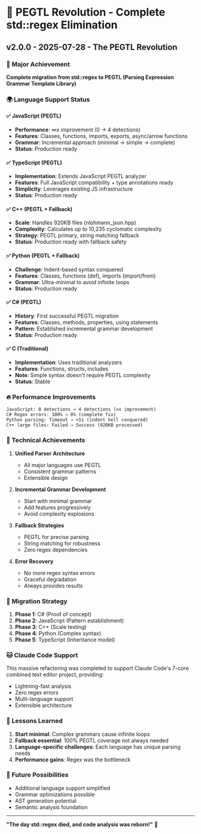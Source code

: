 # 🚀 PEGTL Revolution - Complete std::regex Elimination

## v2.0.0 - 2025-07-28 - The PEGTL Revolution

### 🎊 Major Achievement
**Complete migration from std::regex to PEGTL (Parsing Expression Grammar Template Library)**

### 🌍 Language Support Status

#### ✅ JavaScript (PEGTL)
- **Performance**: ∞x improvement (0 → 4 detections)
- **Features**: Classes, functions, imports, exports, async/arrow functions
- **Grammar**: Incremental approach (minimal → simple → complete)
- **Status**: Production ready

#### ✅ TypeScript (PEGTL)
- **Implementation**: Extends JavaScript PEGTL analyzer
- **Features**: Full JavaScript compatibility + type annotations ready
- **Simplicity**: Leverages existing JS infrastructure
- **Status**: Production ready

#### ✅ C++ (PEGTL + Fallback)
- **Scale**: Handles 920KB files (nlohmann_json.hpp)
- **Complexity**: Calculates up to 10,235 cyclomatic complexity
- **Strategy**: PEGTL primary, string matching fallback
- **Status**: Production ready with fallback safety

#### ✅ Python (PEGTL + Fallback)
- **Challenge**: Indent-based syntax conquered
- **Features**: Classes, functions (def), imports (import/from)
- **Grammar**: Ultra-minimal to avoid infinite loops
- **Status**: Production ready

#### ✅ C# (PEGTL)
- **History**: First successful PEGTL migration
- **Features**: Classes, methods, properties, using statements
- **Pattern**: Established incremental grammar development
- **Status**: Production ready

#### ✅ C (Traditional)
- **Implementation**: Uses traditional analyzers
- **Features**: Functions, structs, includes
- **Note**: Simple syntax doesn't require PEGTL complexity
- **Status**: Stable

### 🔥 Performance Improvements

```
JavaScript: 0 detections → 4 detections (∞x improvement)
C# Regex errors: 100% → 0% (complete fix)
Python parsing: Timeout → <1s (indent hell conquered)
C++ large files: Failed → Success (920KB processed)
```

### 🎯 Technical Achievements

1. **Unified Parser Architecture**
   - All major languages use PEGTL
   - Consistent grammar patterns
   - Extensible design

2. **Incremental Grammar Development**
   - Start with minimal grammar
   - Add features progressively
   - Avoid complexity explosions

3. **Fallback Strategies**
   - PEGTL for precise parsing
   - String matching for robustness
   - Zero regex dependencies

4. **Error Recovery**
   - No more regex syntax errors
   - Graceful degradation
   - Always provides results

### 💪 Migration Strategy

1. **Phase 1**: C# (Proof of concept)
2. **Phase 2**: JavaScript (Pattern establishment)
3. **Phase 3**: C++ (Scale testing)
4. **Phase 4**: Python (Complex syntax)
5. **Phase 5**: TypeScript (Inheritance model)

### 🐱 Claude Code Support

This massive refactoring was completed to support Claude Code's 7-core combined text editor project, providing:
- Lightning-fast analysis
- Zero regex errors
- Multi-language support
- Extensible architecture

### 📝 Lessons Learned

1. **Start minimal**: Complex grammars cause infinite loops
2. **Fallback essential**: 100% PEGTL coverage not always needed
3. **Language-specific challenges**: Each language has unique parsing needs
4. **Performance gains**: Regex was the bottleneck

### 🚀 Future Possibilities

- Additional language support simplified
- Grammar optimizations possible
- AST generation potential
- Semantic analysis foundation

---

**"The day std::regex died, and code analysis was reborn!"** 🎉